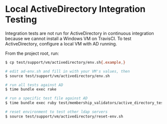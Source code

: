 # Local ActiveDirectory Integration Testing

Integration tests are not run for ActiveDirectory in continuous integration
because we cannot install a Windows VM on TravisCI. To test ActiveDirectory,
configure a local VM with AD running.

From the project root, run:

```sh
$ cp test/support/vm/activedirectory/env.sh{.example,}

# edit ad-env.sh and fill in with your VM's values, then
$ source test/support/vm/activedirectory/env.sh

# run all tests against AD
$ time bundle exec rake

# run a specific test file against AD
$ time bundle exec ruby test/membership_validators/active_directory_test.rb

# reset environment to test other ldap servers
$ source test/support/vm/activedirectory/reset-env.sh
```
